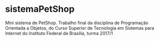 # sistemaPetShop
Mini sistema de PetShop. Trabalho final da disciplina de Programação Orientada a Objetos, do Curso Superior de Tecnologia em Sistemas para Internet do Instituto Federal de Brasília, turma 2017/1
